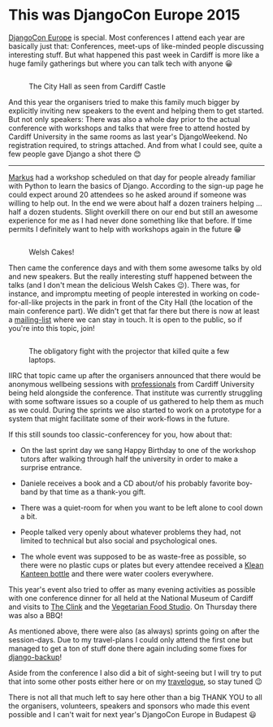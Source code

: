 # This was DjangoCon Europe 2015

[DjangoCon Europe][de] is special. Most conferences I attend each year are
basically just that: Conferences, meet-ups of like-minded people discussing
interesting stuff. But what happened this past week in Cardiff is more like a
huge family gatherings but where you can talk tech with anyone 😀

<figure>
<img alt="" src="http://photos.h10n.me/Conferences/DjangoCon-Europe-2015/i-C8hnCpp/0/2560x1701/DSC03937-2560x1701.jpg"/>
<figcaption><p>The City Hall as seen from Cardiff Castle</p></figcaption>
</figure>

And this year the organisers tried to make this family much bigger by explicitly
inviting new speakers to the event and helping them to get started. But not only
speakers: There was also a whole day prior to the actual conference with
workshops and talks that were free to attend hosted by Cardiff University in the
same rooms as last year's DjangoWeekend. No registration required, to strings
attached. And from what I could see, quite a few people gave Django a shot there
😊

------

[Markus][mz] had a workshop scheduled on that day for people already familiar
with Python to learn the basics of Django. According to the sign-up page he
could expect around 20 attendees so he asked around if someone was willing to
help out. In the end we were about half a dozen trainers helping ... half a
dozen students. Slight overkill there on our end but still an awesome experience
for me as I had never done something like that before. If time permits I
definitely want to help with workshops again in the future 😁

<figure>
<img alt="" src="http://photos.h10n.me/Conferences/DjangoCon-Europe-2015/i-5KJGpMk/0/XL/2015-06-05%2009.59.52-XL.jpg"/>
<figcaption><p>Welsh Cakes!</p></figcaption>
</figure>

Then came the conference days and with them some awesome talks by old and new
speakers. But the really interesting stuff happened between the talks (and I
don't mean the delicious Welsh Cakes 😉). There was, for instance, and impromptu
meeting of people interested in working on code-for-all-like projects in the
park in front of the City Hall (the location of the main conference part). We
didn't get that far there but there is now at least a [mailing-list][djso] where
we can stay in touch. It is open to the public, so if you're into this topic,
join!

<figure>
<img alt="" src="http://photos.h10n.me/Conferences/DjangoCon-Europe-2015/i-srsqPdH/0/XL/DSC03915-XL.jpg"/>
<figcaption><p>The obligatory fight with the projector that killed quite a few laptops.</p></figcaption>
</figure>

IIRC that topic came up after the organisers announced that there would be
anonymous wellbeing sessions with [professionals][wb] from Cardiff University
being held alongside the conference. That institute was currently struggling
with some software issues so a couple of us gathered to help them as much as we
could. During the sprints we also started to work on a prototype for a system
that might facilitate some of their work-flows in the future.

If this still sounds too classic-conferencey for you, how about that:

* On the last sprint day we sang Happy Birthday to one of the workshop tutors
  after walking through half the university in order to make a surprise
  entrance.

* Daniele receives a book and a CD about/of his probably favorite boy-band by
  that time as a thank-you gift.

* There was a quiet-room for when you want to be left alone to cool down a bit.

* People talked very openly about whatever problems they had, not limited to
  technical but also social and psychological ones.

* The whole event was supposed to be as waste-free as possible, so there were no
  plastic cups or plates but every attendee received a
  [Klean Kanteen bottle][kk] and there were water coolers everywhere.

This year's event also tried to offer as many evening activities as
possible with one conference dinner for all held at the National Museum of
Cardiff and visits to [The Clink][tc] and the [Vegetarian Food Studio][vfs]. On
Thursday there was also a BBQ!

As mentioned above, there were also (as always) sprints going on after the
session-days. Due to my travel-plans I could only attend the first one but
managed to get a ton of stuff done there again including some fixes for
[django-backup][db]!

Aside from the conference I also did a bit of sight-seeing but I will try to put
that into some other posts either here or on my [travelogue][tl], so stay tuned 😉

There is not all that much left to say here other than a big THANK YOU to all
the organisers, volunteers, speakers and sponsors who made this event possible
and I can't wait for next year's DjangoCon Europe in Budapest 😃

[djso]: https://groups.google.com/forum/#!forum/django-for-social-good
[mz]: http://www.keimlink.de/
[db]: https://github.com/django-backup/django-backup
[tc]: http://theclinkcharity.org/the-clink-restaurants/cardiff-wales/
[vfs]: http://www.vegetarianfoodstudio.co.uk/
[de]: http://2015.djangocon.eu/
[tl]: http://travelogue.h10n.me/
[wb]: http://www.cardiff.ac.uk/counselling/
[kk]: http://www.kleankanteen.com/
